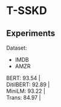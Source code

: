 # T-SSKD

## Experiments
Dataset:
- IMDB 
- AMZR

BERT: 93.54 | <br>
DitilBERT: 92.89 | <br>
MiniLM: 93.22 | <br>
Trans: 84.97 | <br>

